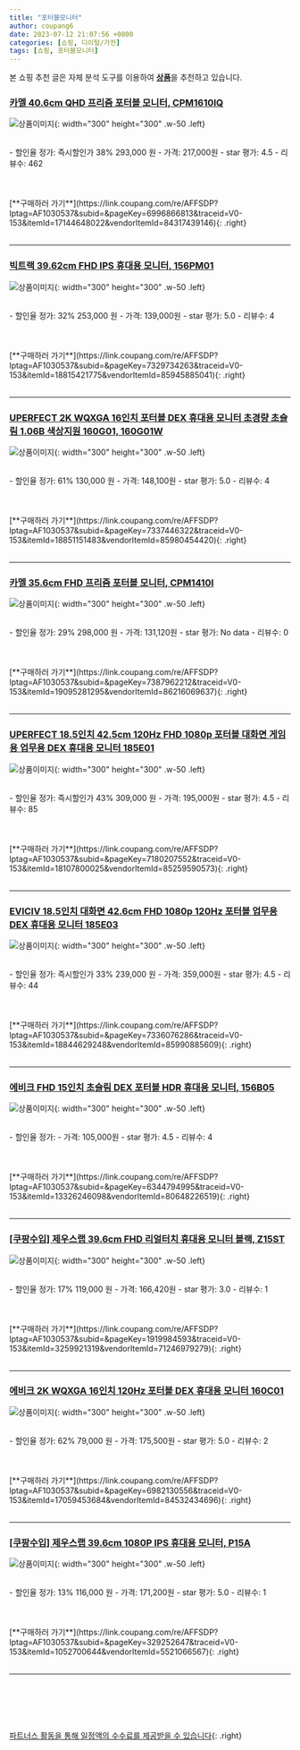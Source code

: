 ```yaml
---
title: "포터블모니터"
author: coupang6
date: 2023-07-12 21:07:56 +0800
categories: [쇼핑, 디이털/가전]
tags: [쇼핑, 포터블모니터]
---
```


본 쇼핑 추천 글은 자체 분석 도구를 이용하여 [**상품**](https://link.coupang.com/a/bao1ui)을 추천하고 있습니다.

### [카멜 40.6cm QHD 프리즘 포터블 모니터, CPM1610IQ](https://link.coupang.com/re/AFFSDP?lptag=AF1030537&subid=&pageKey=6996866813&traceid=V0-153&itemId=17144648022&vendorItemId=84317439146)

![상품이미지](https://thumbnail9.coupangcdn.com/thumbnails/remote/230x230ex/image/retail/images/2022/12/15/11/4/26b7cf4e-4555-4ca3-b0d1-023bcfb2e2cc.jpg){: width="300" height="300" .w-50 .left}


<br>
- 할인율 정가: 즉시할인가 38%  293,000   원
- 가격: 217,000원
- star 평가: 4.5
- 리뷰수: 462
<br>
<br>
<br>
<br>
[**구매하러 가기**](https://link.coupang.com/re/AFFSDP?lptag=AF1030537&subid=&pageKey=6996866813&traceid=V0-153&itemId=17144648022&vendorItemId=84317439146){: .right}
<br>
<br>

---

### [빅트랙 39.62cm FHD IPS 휴대용 모니터, 156PM01](https://link.coupang.com/re/AFFSDP?lptag=AF1030537&subid=&pageKey=7329734263&traceid=V0-153&itemId=18815421775&vendorItemId=85945885041)

![상품이미지](https://thumbnail10.coupangcdn.com/thumbnails/remote/230x230ex/image/retail/images/1670131706277199-308d690e-99de-4acd-b824-f8041d9e723e.png){: width="300" height="300" .w-50 .left}


<br>
- 할인율 정가: 32%  253,000   원
- 가격: 139,000원
- star 평가: 5.0
- 리뷰수: 4
<br>
<br>
<br>
<br>
[**구매하러 가기**](https://link.coupang.com/re/AFFSDP?lptag=AF1030537&subid=&pageKey=7329734263&traceid=V0-153&itemId=18815421775&vendorItemId=85945885041){: .right}
<br>
<br>

---

### [UPERFECT 2K WQXGA 16인치 포터블 DEX 휴대용 모니터 초경량 초슬림 1.06B 색상지원 160G01, 160G01W](https://link.coupang.com/re/AFFSDP?lptag=AF1030537&subid=&pageKey=7337446322&traceid=V0-153&itemId=18851151483&vendorItemId=85980454420)

![상품이미지](https://thumbnail10.coupangcdn.com/thumbnails/remote/230x230ex/image/vendor_inventory/b517/f3504a802de284890eaaff089d0833267d63cfbb343097b86690b3374997.jpg){: width="300" height="300" .w-50 .left}


<br>
- 할인율 정가: 61%  130,000   원
- 가격: 148,100원
- star 평가: 5.0
- 리뷰수: 4
<br>
<br>
<br>
<br>
[**구매하러 가기**](https://link.coupang.com/re/AFFSDP?lptag=AF1030537&subid=&pageKey=7337446322&traceid=V0-153&itemId=18851151483&vendorItemId=85980454420){: .right}
<br>
<br>

---

### [카멜 35.6cm FHD 프리즘 포터블 모니터, CPM1410I](https://link.coupang.com/re/AFFSDP?lptag=AF1030537&subid=&pageKey=7387962212&traceid=V0-153&itemId=19095281295&vendorItemId=86216069637)

![상품이미지](https://thumbnail9.coupangcdn.com/thumbnails/remote/230x230ex/image/retail/images/2023/06/08/14/1/f04c00cc-b16a-4cd8-ba02-1a5dcba42e82.jpg){: width="300" height="300" .w-50 .left}


<br>
- 할인율 정가: 29%  298,000   원
- 가격: 131,120원
- star 평가: No data
- 리뷰수: 0
<br>
<br>
<br>
<br>
[**구매하러 가기**](https://link.coupang.com/re/AFFSDP?lptag=AF1030537&subid=&pageKey=7387962212&traceid=V0-153&itemId=19095281295&vendorItemId=86216069637){: .right}
<br>
<br>

---

### [UPERFECT 18.5인치 42.5cm 120Hz FHD 1080p 포터블 대화면 게임용 업무용 DEX 휴대용 모니터 185E01](https://link.coupang.com/re/AFFSDP?lptag=AF1030537&subid=&pageKey=7180207552&traceid=V0-153&itemId=18107800025&vendorItemId=85259590573)

![상품이미지](https://thumbnail10.coupangcdn.com/thumbnails/remote/230x230ex/image/vendor_inventory/21fc/48948e5fc9f9f46c6a4fa97958d5547ff47c9032caffc6217becf84bffc1.jpg){: width="300" height="300" .w-50 .left}


<br>
- 할인율 정가: 즉시할인가 43%  309,000   원
- 가격: 195,000원
- star 평가: 4.5
- 리뷰수: 85
<br>
<br>
<br>
<br>
[**구매하러 가기**](https://link.coupang.com/re/AFFSDP?lptag=AF1030537&subid=&pageKey=7180207552&traceid=V0-153&itemId=18107800025&vendorItemId=85259590573){: .right}
<br>
<br>

---

### [EVICIV 18.5인치 대화면 42.6cm FHD 1080p 120Hz 포터블 업무용 DEX 휴대용 모니터 185E03](https://link.coupang.com/re/AFFSDP?lptag=AF1030537&subid=&pageKey=7336076286&traceid=V0-153&itemId=18844629248&vendorItemId=85990885609)

![상품이미지](https://thumbnail7.coupangcdn.com/thumbnails/remote/230x230ex/image/vendor_inventory/10ab/33ff900f9bf4f3051d8087fb1eb737c68219c07ab8699a04ab6811bd6fdd.jpg){: width="300" height="300" .w-50 .left}


<br>
- 할인율 정가: 즉시할인가 33%  239,000   원
- 가격: 359,000원
- star 평가: 4.5
- 리뷰수: 44
<br>
<br>
<br>
<br>
[**구매하러 가기**](https://link.coupang.com/re/AFFSDP?lptag=AF1030537&subid=&pageKey=7336076286&traceid=V0-153&itemId=18844629248&vendorItemId=85990885609){: .right}
<br>
<br>

---

### [에비크 FHD 15인치 초슬림 DEX 포터블 HDR 휴대용 모니터, 156B05](https://link.coupang.com/re/AFFSDP?lptag=AF1030537&subid=&pageKey=6344794995&traceid=V0-153&itemId=13326246098&vendorItemId=80648226519)

![상품이미지](https://thumbnail8.coupangcdn.com/thumbnails/remote/230x230ex/image/vendor_inventory/5db9/42a24dbdbb1d5f278d11e4cc90a1b24d7ce2c43cbf8b976d5b7f6093f75c.jpg){: width="300" height="300" .w-50 .left}


<br>
- 할인율 정가: 
- 가격: 105,000원
- star 평가: 4.5
- 리뷰수: 4
<br>
<br>
<br>
<br>
[**구매하러 가기**](https://link.coupang.com/re/AFFSDP?lptag=AF1030537&subid=&pageKey=6344794995&traceid=V0-153&itemId=13326246098&vendorItemId=80648226519){: .right}
<br>
<br>

---

### [[쿠팡수입] 제우스랩 39.6cm FHD 리얼터치 휴대용 모니터 블랙, Z15ST](https://link.coupang.com/re/AFFSDP?lptag=AF1030537&subid=&pageKey=1919984593&traceid=V0-153&itemId=3259921319&vendorItemId=71246979279)

![상품이미지](https://thumbnail10.coupangcdn.com/thumbnails/remote/230x230ex/image/retail/images/834750766718152-077eda39-584c-4fdf-8bdf-eebf911a8e41.jpg){: width="300" height="300" .w-50 .left}


<br>
- 할인율 정가: 17%  119,000   원
- 가격: 166,420원
- star 평가: 3.0
- 리뷰수: 1
<br>
<br>
<br>
<br>
[**구매하러 가기**](https://link.coupang.com/re/AFFSDP?lptag=AF1030537&subid=&pageKey=1919984593&traceid=V0-153&itemId=3259921319&vendorItemId=71246979279){: .right}
<br>
<br>

---

### [에비크 2K WQXGA 16인치 120Hz 포터블 DEX 휴대용 모니터 160C01](https://link.coupang.com/re/AFFSDP?lptag=AF1030537&subid=&pageKey=6982130556&traceid=V0-153&itemId=17059453684&vendorItemId=84532434696)

![상품이미지](https://thumbnail7.coupangcdn.com/thumbnails/remote/230x230ex/image/vendor_inventory/8812/8f1d1d1a6795a8e07e2b23ddeed0428e5dd60e207f9bbe2978f7b2aba26d.jpg){: width="300" height="300" .w-50 .left}


<br>
- 할인율 정가: 62%  79,000   원
- 가격: 175,500원
- star 평가: 5.0
- 리뷰수: 2
<br>
<br>
<br>
<br>
[**구매하러 가기**](https://link.coupang.com/re/AFFSDP?lptag=AF1030537&subid=&pageKey=6982130556&traceid=V0-153&itemId=17059453684&vendorItemId=84532434696){: .right}
<br>
<br>

---

### [[쿠팡수입] 제우스랩 39.6cm 1080P IPS 휴대용 모니터, P15A](https://link.coupang.com/re/AFFSDP?lptag=AF1030537&subid=&pageKey=329252647&traceid=V0-153&itemId=1052700644&vendorItemId=5521066567)

![상품이미지](https://thumbnail9.coupangcdn.com/thumbnails/remote/230x230ex/image/retail/images/2268492706326444-3a630293-2eb0-42f0-8acf-cabb87bcffcd.jpg){: width="300" height="300" .w-50 .left}


<br>
- 할인율 정가: 13%  116,000   원
- 가격: 171,200원
- star 평가: 5.0
- 리뷰수: 1
<br>
<br>
<br>
<br>
[**구매하러 가기**](https://link.coupang.com/re/AFFSDP?lptag=AF1030537&subid=&pageKey=329252647&traceid=V0-153&itemId=1052700644&vendorItemId=5521066567){: .right}
<br>
<br>

---
<br><br><br><br><br> [파트너스 활동을 통해 일정액의 수수료를 제공받을 수 있습니다](https://link.coupang.com/a/bao1ui){: .right}